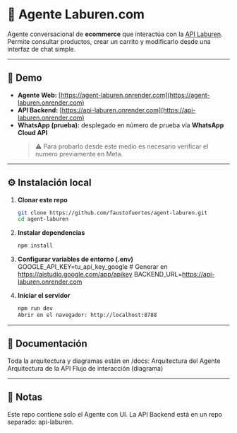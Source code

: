 # 🤖 Agente Laburen.com
Agente conversacional de **ecommerce** que interactúa con la [API Laburen](https://github.com/faustofuertes/api-laburen).  
Permite consultar productos, crear un carrito y modificarlo desde una interfaz de chat simple.

---

## 🚀 Demo
- **Agente Web:** [https://agent-laburen.onrender.com](https://agent-laburen.onrender.com)  
- **API Backend:** [https://api-laburen.onrender.com](https://api-laburen.onrender.com)  
- **WhatsApp (prueba):** desplegado en número de prueba vía **WhatsApp Cloud API**  
  > ⚠️ Para probarlo desde este medio es necesario verificar el numero previamente en Meta.  

---

## ⚙️ Instalación local
1. **Clonar este repo**
   ```bash
   git clone https://github.com/faustofuertes/agent-laburen.git
   cd agent-laburen

2. **Instalar dependencias**
   ```bash
   npm install

4. **Configurar variables de entorno (.env)**
   GOOGLE_API_KEY=tu_api_key_google  # Generar en https://aistudio.google.com/app/apikey
   BACKEND_URL=https://api-laburen.onrender.com

3. **Iniciar el servidor**
   ```bash
   npm run dev
   Abrir en el navegador: http://localhost:8788

---

## 📖 Documentación
Toda la arquitectura y diagramas están en /docs:
Arquitectura del Agente
Arquitectura de la API
Flujo de interacción (diagrama)

---

## 📝 Notas
Este repo contiene solo el Agente con UI.
La API Backend está en un repo separado: api-laburen.